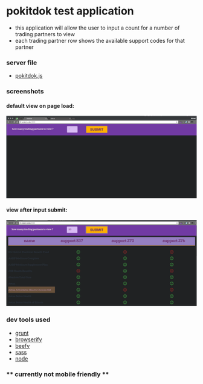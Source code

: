 # pokitdok test application
- this application will allow the user to input a count for a number of trading partners to view
- each trading partner row shows the available support codes for that partner

### server file
- [pokitdok.js](https://github.com/mmcgraw73/project_x/blob/pokitdok/pokitdok.js)

### screenshots
#### default view on page load:
![alt tag](img/pokitdok-default-view.png)
#### view after input submit:
![alt tag](img/pokitdok-50.png)

### dev tools used
+ [grunt](http://gruntjs.com/)
+ [browserify](http://browserify.org/)
+ [beefy](http://didact.us/beefy/)
+ [sass](http://sass-lang.com/)
+ [node](https://nodejs.org/en/)

### ** currently not mobile friendly **  
